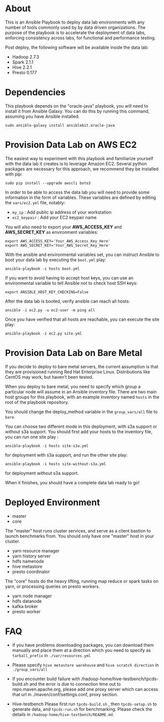 # About

This is an Ansible Playbook to deploy data lab environments with any number of
tools commonly used by by data driven organizations. The purpose of the playbook
is to accelerate the deployment of data labs, enforcing consistency across labs,
for functional and performance testing.

Post deploy, the following software will be available inside the data lab:

* Hadoop 2.7.3
* Spark 2.1.1
* Hive 2.2.1
* Presto 0.177

# Dependencies

This playbook depends on the "oracle-java" playbook, you will need to install
it from Ansible Galaxy. You can do this by running this command, assuming you
have Ansible installed.

```sudo ansible-galaxy install ansiblebit.oracle-java```

# Provision Data Lab on AWS EC2

The easiest way to experiment with this playbook and familiarize yourself with
the data lab it creates is to leverage Amazon EC2. Several python packages are
necessary for this approach, we recommend they be installed with pip:

```sudo pip install --upgrade awscli boto3```

In order to be able to access the data lab you will need to provide some
information in the form of variables. These variables are defined by editing
the ``vars/ec2.yml`` file, notably:

   - ``my_ip`` : Add public ip address of your workstation
   - ``ec2_keypair`` : Add your EC2 keypair name

You will also need to export your **AWS_ACCESS_KEY** and **AWS_SECRET_KEY** as
environment variables:

```
export AWS_ACCESS_KEY='Your_AWS_Access_Key_Here'
export AWS_SECRET_KEY='Your_AWS_Secret_Key_Here'
```

With the ansible and environmental variables set, you can instruct Ansible to
boot your data lab by executing the ``boot.yml`` play:

```ansible-playbook -i hosts boot.yml```

If you want to avoid having to accept host keys, you can use an environmental
variable to tell Ansible not to check host SSH keys:

```export ANSIBLE_HOST_KEY_CHECKING=False```

After the data lab is booted, verify ansible can reach all hosts:

```ansible -i ec2.py -u ec2-user -m ping all```

Once you have verified that all hosts are reachable, you can execute the site
play:

```ansible-playbook -i ec2.py site.yml```

# Provision Data Lab on Bare Metal

If you decide to deploy to bare metal servers, the current assumption is that
they are provisioned running Red Hat Enterprise Linux. Distributions like
CentOS may work, but haven't been tested.

When you deploy to bare metal, you need to specify which group a particular
node will assume in an Ansible inventory file. There are two main host groups
for this playbook, with an example inventory named ``hosts`` in the root of the
playbook repository.

You should change the deploy_method variable in the ``group_vars/all`` file to
``bare``.

You can choose two different mode in this deployment, with s3a support or without s3a support. You should first add your hosts to the inventory file, you can run one site play :

```ansible-playbook -i hosts site-s3a.yml```

for deployment with s3a support, and run the other site play:

```ansible-playbook -i hosts site-without-s3a.yml```

for deployment without s3a support.

When it finishes, you should have a complete data lab ready to go!

# Deployed Environment

* master 
* core

The "master" host runs cluster services, and serve as a client bastion to launch
benchmarks from. You should only have one "master" host in your cluster.

* yarn resource manager
* yarn history server
* hdfs namenode
* hive metastore
* presto coordinator

The "core" hosts do the heavy lifting, running map reduce or spark tasks on
yarn, or processing queries on presto workers.

* yarn node manager
* hdfs datanode
* kafka broker
* presto worker

# FAQ
* If you have problems downloading packages, you can download them manually and place them at a direction which you need to specify as ```tarball_prefix``` in ```./var/resources.yml```

* Please specify ```hive metastore warehouse``` and ```hive scratch direction``` in ```./group_vars/all``` 

* If you encounter build failure with /hadoop-home/hive-testbench/tpcds-build.sh and the error is due to connection time out to repo.maven.apache.org, please add one proxy server which can access that url in ./maven/conf/settings.conf, proxy section.

* Hive-testbench
Please first run ```tpcds-build.sh``` , then ```tpcds-setup.sh``` to generate data, and ```tpcds-run.sh``` for benchmarking. Please check the details in ```/hadoop-home/hive-testbench/README.md```.

